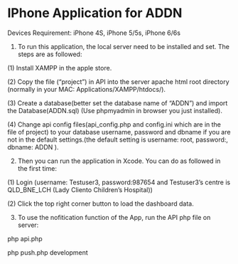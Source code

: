 # IPhone Application for ADDN

Devices Requirement: iPhone 4S, iPhone 5/5s, iPhone 6/6s

1. To run this application, the local server need to be installed and set. The steps are as followed:

  (1) Install XAMPP in the apple store.

  (2) Copy the file (“project”) in API into the server apache html root directory (normally in your MAC: Applications/XAMPP/htdocs/).

  (3) Create a database(better set the database name of “ADDN”) and import the Database(ADDN.sql) (Use phpmyadmin in browser you just installed).

  (4) Change api config files(api_config.php and config.ini which are in the file of project) to your database username, password and dbname if you are not in the default settings.(the default setting is username: root, password:, dbname: ADDN ).

2. Then you can run the application in Xcode. You can do as followed in the first time:

  (1) Login (username: Testuser3, password:987654 and Testuser3’s centre is QLD_BNE_LCH (Lady Cliento Children’s Hospital))

  (2) Click the top right corner button to load the dashboard data.

3. To use the nofitication function of the App, run the API php file on server:

  php api.php

  php push.php development

